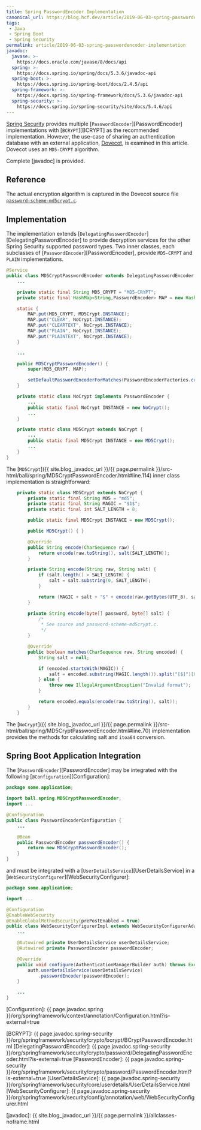 ```yaml
---
title: Spring PasswordEncoder Implementation
canonical_url: https://blog.hcf.dev/article/2019-06-03-spring-passwordencoder-implementation/
tags:
 - Java
 - Spring Boot
 - Spring Security
permalink: article/2019-06-03-spring-passwordencoder-implementation
javadoc:
  javase: >-
    https://docs.oracle.com/javase/8/docs/api
  spring: >-
    https://docs.spring.io/spring/docs/5.3.6/javadoc-api
  spring-boot: >-
    https://docs.spring.io/spring-boot/docs/2.4.5/api
  spring-framework: >-
    https://docs.spring.io/spring-framework/docs/5.3.6/javadoc-api
  spring-security: >-
    https://docs.spring.io/spring-security/site/docs/5.4.6/api
---
```


[Spring Security] provides multiple [`PasswordEncoder`][PasswordEncoder]
implementations with [`BCRYPT`][BCRYPT] as the recommended implementation.
However, the use-case of sharing an authentication database with an external
application, [Dovecot], is examined in this article.  Dovecot uses an
`MD5-CRYPT` algorithm.

Complete [javadoc] is provided.


## Reference

The actual encryption algorithm is captured in the Dovecot source file
[`password-scheme-md5crypt.c`](https://github.com/dovecot/core/blob/master/src/auth/password-scheme-md5crypt.c).


## Implementation

The implementation extends
[`DelegatingPasswordEncoder`][DelegatingPasswordEncoder] to provide
decryption services for the other Spring Security supported password types.
Two inner classes, each subclasses of [`PasswordEncoder`][PasswordEncoder],
provide `MD5-CRYPT` and `PLAIN` implementations.

``` java
@Service
public class MD5CryptPasswordEncoder extends DelegatingPasswordEncoder {
    ...

    private static final String MD5_CRYPT = "MD5-CRYPT";
    private static final HashMap<String,PasswordEncoder> MAP = new HashMap<>();

    static {
        MAP.put(MD5_CRYPT, MD5Crypt.INSTANCE);
        MAP.put("CLEAR", NoCrypt.INSTANCE);
        MAP.put("CLEARTEXT", NoCrypt.INSTANCE);
        MAP.put("PLAIN", NoCrypt.INSTANCE);
        MAP.put("PLAINTEXT", NoCrypt.INSTANCE);
    }

    ...

    public MD5CryptPasswordEncoder() {
        super(MD5_CRYPT, MAP);

        setDefaultPasswordEncoderForMatches(PasswordEncoderFactories.createDelegatingPasswordEncoder());
    }

    private static class NoCrypt implements PasswordEncoder {
        ...
        public static final NoCrypt INSTANCE = new NoCrypt();
        ...
    }

    private static class MD5Crypt extends NoCrypt {
        ...
        public static final MD5Crypt INSTANCE = new MD5Crypt();
        ...
    }
}
```

The
[`MD5Crypt`]({{ site.blog_javadoc_url }}/{{ page.permalink }}/src-html/ball/spring/MD5CryptPasswordEncoder.html#line.114)
inner class implementation is straightforward:

``` java
    private static class MD5Crypt extends NoCrypt {
        private static final String MD5 = "md5";
        private static final String MAGIC = "$1$";
        private static final int SALT_LENGTH = 8;

        public static final MD5Crypt INSTANCE = new MD5Crypt();

        public MD5Crypt() { }

        @Override
        public String encode(CharSequence raw) {
            return encode(raw.toString(), salt(SALT_LENGTH));
        }

        private String encode(String raw, String salt) {
            if (salt.length() > SALT_LENGTH) {
                salt = salt.substring(0, SALT_LENGTH);
            }

            return (MAGIC + salt + "$" + encode(raw.getBytes(UTF_8), salt.getBytes(UTF_8)));
        }

        private String encode(byte[] password, byte[] salt) {
            /*
             * See source and password-scheme-md5crypt.c.
             */
        }

        @Override
        public boolean matches(CharSequence raw, String encoded) {
            String salt = null;

            if (encoded.startsWith(MAGIC)) {
                salt = encoded.substring(MAGIC.length()).split("[$]")[0];
            } else {
                throw new IllegalArgumentException("Invalid format");
            }

            return encoded.equals(encode(raw.toString(), salt));
        }
    }
```

The
[`NoCrypt`]({{ site.blog_javadoc_url }}/{{ page.permalink }}/src-html/ball/spring/MD5CryptPasswordEncoder.html#line.70)
implementation provides the methods for calculating salt and `itoa64`
conversion.


## Spring Boot Application Integration

The [`PasswordEncoder`][PasswordEncoder] may be integrated with the
following [`@Configuration`][Configuration]:

``` java
package some.application;

import ball.spring.MD5CryptPasswordEncoder;
import ...

@Configuration
public class PasswordEncoderConfiguration {
    ...

    @Bean
    public PasswordEncoder passwordEncoder() {
        return new MD5CryptPasswordEncoder();
    }
}
```

and must be integrated with a [`UserDetailsService`][UserDetailsService] in
a [`WebSecurityConfigurer`][WebSecurityConfigurer]:

``` java
package some.application;

import ...

@Configuration
@EnableWebSecurity
@EnableGlobalMethodSecurity(prePostEnabled = true)
public class WebSecurityConfigurerImpl extends WebSecurityConfigurerAdapter {
    ...

    @Autowired private UserDetailsService userDetailsService;
    @Autowired private PasswordEncoder passwordEncoder;

    @Override
    public void configure(AuthenticationManagerBuilder auth) throws Exception {
        auth.userDetailsService(userDetailsService)
            .passwordEncoder(passwordEncoder);
    }

    ...
}
```

[Dovecot]: https://www.dovecot.org/

[Configuration]: {{ page.javadoc.spring }}/org/springframework/context/annotation/Configuration.html?is-external=true

[Spring Security]: https://spring.io/projects/spring-security
[BCRYPT]: {{ page.javadoc.spring-security }}/org/springframework/security/crypto/bcrypt/BCryptPasswordEncoder.html
[DelegatingPasswordEncoder]: {{ page.javadoc.spring-security }}/org/springframework/security/crypto/password/DelegatingPasswordEncoder.html?is-external=true
[PasswordEncoder]: {{ page.javadoc.spring-security }}/org/springframework/security/crypto/password/PasswordEncoder.html?is-external=true
[UserDetailsService]: {{ page.javadoc.spring-security }}/org/springframework/security/core/userdetails/UserDetailsService.html
[WebSecurityConfigurer]: {{ page.javadoc.spring-security }}/org/springframework/security/config/annotation/web/WebSecurityConfigurer.html

[javadoc]: {{ site.blog_javadoc_url }}/{{ page.permalink }}/allclasses-noframe.html
